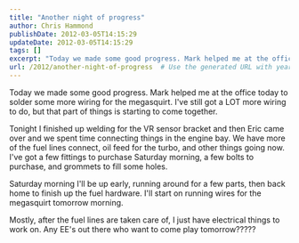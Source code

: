 ```yaml
---
title: "Another night of progress"
author: Chris Hammond
publishDate: 2012-03-05T14:15:29
updateDate: 2012-03-05T14:15:29
tags: []
excerpt: "Today we made some good progress. Mark helped me at the office today to solder some more wiring for the megasquirt. I've still got a LOT more wiring to do, but that part of things is starting to come together. Tonight I finished up welding for the VR sensor bracket and then Eric came over and we spent time connecting things in the engine bay. We have more of the fuel lines connect, oil feed for the turbo, and other things going now. I've got a few fittings to purchase Saturday morning, a few bolts to purchase, and grommets to fill some holes. Saturday morning I'll be up early, running around for a few parts, then back home to finish up the fuel hardware. I'll start on running wires for the megasquirt tomorrow morning. Mostly, after the fuel lines are taken care of, I just have electrical things to work on. Any EE's out there who want to come play..."
url: /2012/another-night-of-progress  # Use the generated URL with year
---
```

<p>Today we made some good progress. Mark helped me at the office today to solder some more wiring for the megasquirt. I've still got a LOT more wiring to do, but that part of things is starting to come together.</p> <p>Tonight I finished up welding for the VR sensor bracket and then Eric came over and we spent time connecting things in the engine bay. We have more of the fuel lines connect, oil feed for the turbo, and other things going now. I've got a few fittings to purchase Saturday morning, a few bolts to purchase, and grommets to fill some holes.</p> <p>Saturday morning I'll be up early, running around for a few parts, then back home to finish up the fuel hardware. I'll start on running wires for the megasquirt tomorrow morning.</p> <p>Mostly, after the fuel lines are taken care of, I just have electrical things to work on. Any EE's out there who want to come play tomorrow?????</p>
